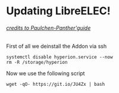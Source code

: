 # Updating LibreELEC! 

###### [credits to Paulchen-Panther'guide](https://hyperion-project.org/threads/install-hyperion-ng-on-libreelec-x86_64-rpi-inoffiziell-unofficially.10463/) 


First of all we deinstall the Addon via ssh

<pre><code>systemctl disable hyperion.service --now
rm -R /storage/hyperion</code></pre>

Now we use the following script
<pre><code>wget -qO- https://git.io/JU4Zx | bash</code></pre>

